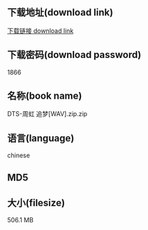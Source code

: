 ## 下载地址(download link)
[下载链接 download link](https://voluble-croquembouche-d321dc.netlify.app/?s=DTS-%E5%91%A8%E8%99%B9+%E8%BF%BD%E6%A2%A6%5BWAV%5D.zip)

## 下载密码(download password)
1866

## 名称(book name)
DTS-周虹 追梦[WAV].zip.zip

## 语言(language)
chinese

## MD5


## 大小(filesize)
506.1 MB
